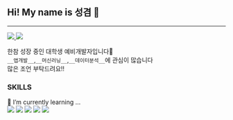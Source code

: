 ## Hi! My name is 성겸 👋
---
<a href="https://velog.io/@ksk0605" >
<img src="https://img.shields.io/badge/Velog-20C997?style=flat-square&logo=Velog&logoColor=white"/>
<a> <img src="https://img.shields.io/badge/sungkyum1@naver.com-03C75A?style=flat-square&logo=Naver&logoColor=white"/>

한참 성장 중인 대학생 예비개발자입니다👶  
`__앱개발__`,`__머신러닝__`,`__데이터분석__`에 관심이 많습니다  
많은 조언 부탁드려요!!

### SKILLS
🌱 I’m currently learning ...  
<img src="https://img.shields.io/badge/Android-3DDC84?style=flat-square&logo=Android&logoColor=white"/>
<img src="https://img.shields.io/badge/React Native-61DAFB?style=flat-square&logo=React&logoColor=white"/>
<img src="https://img.shields.io/badge/Tensorflow-FF6F00?style=flat-square&logo=Tensorflow&logoColor=white"/>
<img src="https://img.shields.io/badge/Python-3776AB?style=flat-square&logo=Python&logoColor=white"/>
<img src="https://img.shields.io/badge/Javascript-F7DF1E?style=flat-square&logo=Javascript&logoColor=white"/>


<!--
**ksk0605/ksk0605** is a ✨ _special_ ✨ repository because its `README.md` (this file) appears on your GitHub profile.

Here are some ideas to get you started:

- 🔭 I’m currently working on ...
- 🌱 I’m currently learning ...
- 👯 I’m looking to collaborate on ...
- 🤔 I’m looking for help with ...
- 💬 Ask me about ...
- 📫 How to reach me: ...
- 😄 Pronouns: ...
- ⚡ Fun fact: ...
-->
